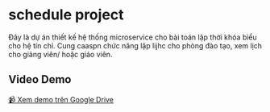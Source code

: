 # schedule project

Đây là dự án thiết kế hệ thống microservice cho bài toán lập thời khóa biểu cho hệ tín chỉ. Cung caaspn chức năng lập lijhc cho phòng đào tạo, xem lịch cho giảng viên/ hoặc giáo viên.

## Video Demo
[📹 Xem demo trên Google Drive](https://drive.google.com/file/d/1iW8o2BGfQ0uHuMs9WwFCVBnW0owFO7AD/view?usp=drive_link)


